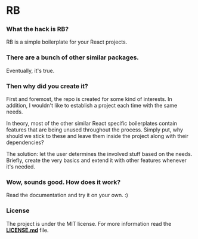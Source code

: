 # RB

### What the hack is RB?

RB is a simple boilerplate for your React projects.

### There are a bunch of other similar packages.

Eventually, it's true.

### Then why did you create it?

First and foremost, the repo is created for some kind of interests. In addition, I wouldn't like to establish a project each time with the same needs.

In theory, most of the other similar React specific boilerplates contain features that are being unused throughout the process. Simply put, why should we stick to these and leave them inside the project along with their dependencies?

The solution: let the user determines the involved stuff based on the needs. Briefly, create the very basics and extend it with other features whenever it's needed.

### Wow, sounds good. How does it work?

Read the documentation and try it on your own. :)

### License

The project is under the MIT license. For more information read the [**LICENSE.md**](./LICENSE.md) file.
